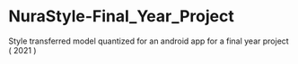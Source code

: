 # NuraStyle-Final_Year_Project
Style transferred model quantized for an android app for a final year project ( 2021 )
